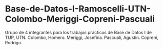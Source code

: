 # Base-de-Datos-I-Ramoscelli-UTN-Colombo-Meriggi-Copreni-Pascuali
Grupo de 4 integrantes para los trabajos prácticos de Base de Datos I de TUP, UTN.
Colombo, Homero.
Meriggi, Josefina.
Pascuali, Agustin.
Copreni, Rodrigo.
